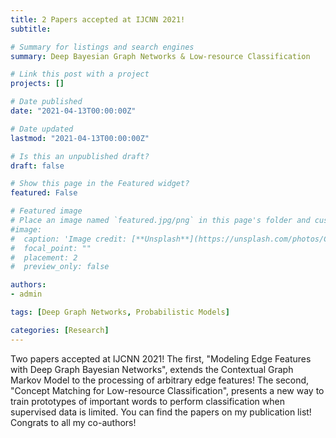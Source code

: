 ```yaml
---
title: 2 Papers accepted at IJCNN 2021!
subtitle:

# Summary for listings and search engines
summary: Deep Bayesian Graph Networks & Low-resource Classification

# Link this post with a project
projects: []

# Date published
date: "2021-04-13T00:00:00Z"

# Date updated
lastmod: "2021-04-13T00:00:00Z"

# Is this an unpublished draft?
draft: false

# Show this page in the Featured widget?
featured: False

# Featured image
# Place an image named `featured.jpg/png` in this page's folder and customize its options here.
#image:
#  caption: 'Image credit: [**Unsplash**](https://unsplash.com/photos/CpkOjOcXdUY)'
#  focal_point: ""
#  placement: 2
#  preview_only: false

authors:
- admin

tags: [Deep Graph Networks, Probabilistic Models]

categories: [Research]
---
```


Two papers accepted at IJCNN 2021! The first, "Modeling Edge Features with Deep Graph Bayesian Networks", extends the Contextual Graph Markov Model to the processing of arbitrary edge features! The second, "Concept Matching for Low-resource Classification", presents a new way to train prototypes of important words to perform classification when supervised data is limited. You can find the papers on my publication list! Congrats to all my co-authors!

